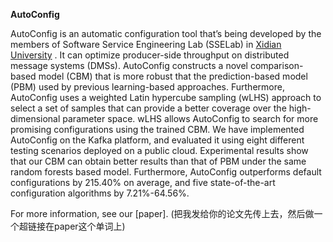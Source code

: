 **AutoConfig**

AutoConfig is an automatic configuration tool that’s being developed by the members of Software Service Engineering Lab (SSELab) in [Xidian University](https://en.xidian.edu.cn/) . It can optimize producer-side throughput on distributed message systems (DMSs). AutoConfig constructs a novel comparison-based model (CBM) that is more robust that the prediction-based model (PBM) used by previous learning-based approaches. Furthermore, AutoConfig uses a weighted Latin hypercube sampling (wLHS) approach to select a set of samples that can provide a better coverage over the high-dimensional parameter space. wLHS allows AutoConfig to search for more promising configurations using the trained CBM.
We have implemented AutoConfig on the Kafka platform, and evaluated it using eight different testing scenarios deployed on a public cloud. Experimental results show that our CBM can obtain better results than that of PBM under the same random forests based model. Furthermore, AutoConfig outperforms default configurations by 215.40% on average, and five state-of-the-art configuration algorithms by 7.21%-64.56%.

For more information, see our [paper]. (把我发给你的论文先传上去，然后做一个超链接在paper这个单词上)
